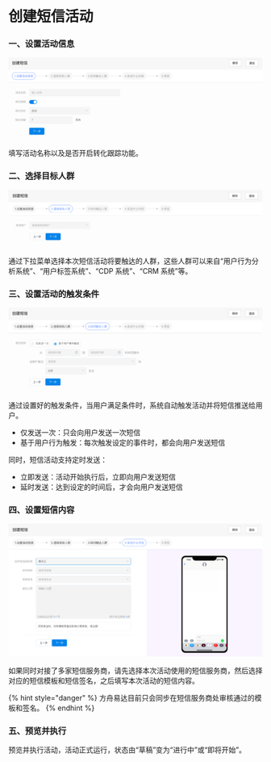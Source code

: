 # 创建短信活动

### 一、设置活动信息

![&#x7B2C;&#x4E00;&#x6B65;&#xFF1A;&#x8BBE;&#x7F6E;&#x6D3B;&#x52A8;&#x4FE1;&#x606F;](../../.gitbook/assets/image%20%284%29.png)

填写活动名称以及是否开启转化跟踪功能。

### 二、选择目标人群

![&#x7B2C;&#x4E8C;&#x6B65;&#xFF1A;&#x9009;&#x62E9;&#x76EE;&#x6807;&#x4EBA;&#x7FA4;](../../.gitbook/assets/image%20%2831%29.png)

通过下拉菜单选择本次短信活动将要触达的人群，这些人群可以来自“用户行为分析系统”、“用户标签系统”、“CDP 系统”、“CRM 系统”等。

### 三、设置活动的触发条件

![&#x7B2C;&#x4E09;&#x6B65;&#xFF1A;&#x8BBE;&#x7F6E;&#x6D3B;&#x52A8;&#x89E6;&#x53D1;&#x6761;&#x4EF6;](../../.gitbook/assets/image%20%288%29.png)

通过设置好的触发条件，当用户满足条件时，系统自动触发活动并将短信推送给用户。

* 仅发送一次：只会向用户发送一次短信
* 基于用户行为触发：每次触发设定的事件时，都会向用户发送短信

同时，短信活动支持定时发送：

* 立即发送：活动开始执行后，立即向用户发送短信
* 延时发送：达到设定的时间后，才会向用户发送短信

### 四、设置短信内容

![&#x7B2C;&#x56DB;&#x6B65;&#xFF1A;&#x8BBE;&#x7F6E;&#x77ED;&#x4FE1;&#x5185;&#x5BB9;](../../.gitbook/assets/image%20%2825%29.png)

如果同时对接了多家短信服务商，请先选择本次活动使用的短信服务商，然后选择对应的短信模板和短信签名，之后填写本次活动的短信内容。

{% hint style="danger" %}
方舟易达目前只会同步在短信服务商处审核通过的模板和签名。
{% endhint %}

### 五、预览并执行

预览并执行活动，活动正式运行，状态由“草稿”变为“进行中”或“即将开始”。

